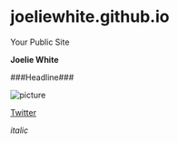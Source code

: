 joeliewhite.github.io
=====================

Your Public Site

 **Joelie White**

###Headline###


![picture](https://fbcdn-sphotos-f-a.akamaihd.net/hphotos-ak-prn2/t1/1469962_10151820450952843_517334860_n.jpg)

[Twitter](http://twitter.com)

*italic*

